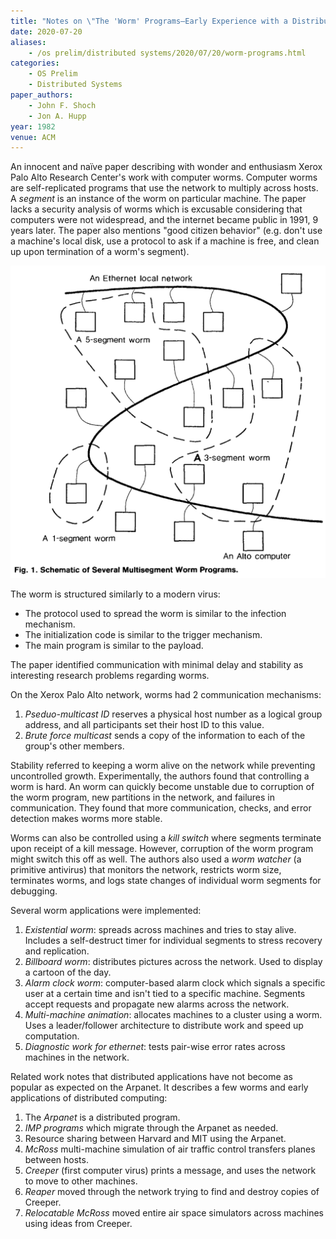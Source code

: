 ```yaml
---
title: "Notes on \"The 'Worm' Programs—Early Experience with a Distributed Computation\""
date: 2020-07-20
aliases:
    - /os prelim/distributed systems/2020/07/20/worm-programs.html
categories:
    - OS Prelim
    - Distributed Systems
paper_authors:
    - John F. Shoch
    - Jon A. Hupp
year: 1982
venue: ACM
---
```


An innocent and naïve paper describing with wonder and enthusiasm Xerox Palo Alto Research Center's work with computer worms.
Computer worms are self-replicated programs that use the network to multiply across hosts.
A *segment* is an instance of the worm on particular machine.
The paper lacks a security analysis of worms which is excusable considering that computers were not widespread, and the internet became public in 1991, 9 years later.
The paper also mentions "good citizen behavior" (e.g. don't use a machine's local disk, use a protocol to ask if a machine is free, and clean up upon termination of a worm's segment).

![Schematic of Several Multisegment Worm Programs](worm_programs_schematic.png)

The worm is structured similarly to a modern virus:

- The protocol used to spread the worm is similar to the infection mechanism.
- The initialization code is similar to the trigger mechanism.
- The main program is similar to the payload.

The paper identified communication with minimal delay and stability as interesting research problems regarding worms.

On the Xerox Palo Alto network, worms had 2 communication mechanisms:

1. *Pseduo-multicast ID* reserves a physical host number as a logical group address, and all participants set their host ID to this value.
2. *Brute force multicast* sends a copy of the information to each of the group's other members.

Stability referred to keeping a worm alive on the network while preventing uncontrolled growth.
Experimentally, the authors found that controlling a worm is hard.
An worm can quickly become unstable due to corruption of the worm program, new partitions in the network, and failures in communication.
They found that more communication, checks, and error detection makes worms more stable.

Worms can also be controlled using a *kill switch* where segments terminate upon receipt of a kill message.
However, corruption of the worm program might switch this off as well.
The authors also used a *worm watcher* (a primitive antivirus) that monitors the network, restricts worm size, terminates worms, and logs state changes of individual worm segments for debugging.

Several worm applications were implemented:

1. *Existential worm*: spreads across machines and tries to stay alive. Includes a self-destruct timer for individual segments to stress recovery and replication.
2. *Billboard worm*: distributes pictures across the network. Used to display a cartoon of the day.
3. *Alarm clock worm*: computer-based alarm clock which signals a specific user at a certain time and isn't tied to a specific machine. Segments accept requests and propagate new alarms across the network.
4. *Multi-machine animation*: allocates machines to a cluster using a worm. Uses a leader/follower architecture to distribute work and speed up computation.
5. *Diagnostic work for ethernet*: tests pair-wise error rates across machines in the network.

Related work notes that distributed applications have not become as popular as expected on the Arpanet. It describes a few worms and early applications of distributed computing:

1. The *Arpanet* is a distributed program.
2. *IMP programs* which migrate through the Arpanet as needed.
3. Resource sharing between Harvard and MIT using the Arpanet.
4. *McRoss* multi-machine simulation of air traffic control transfers planes between hosts.
5. *Creeper* (first computer virus) prints a message, and uses the network to move to other machines.
6. *Reaper* moved through the network trying to find and destroy copies of Creeper.
7. *Relocatable McRoss* moved entire air space simulators across machines using ideas from Creeper.
